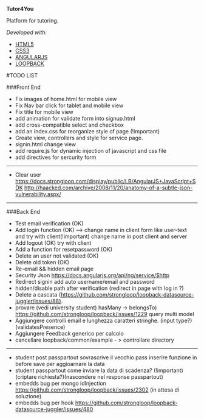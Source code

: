 **Tutor4You**

Platform for tutoring.

*Developed with:*

* [HTML5](https://it.wikipedia.org/wiki/HTML5)
* [CSS3](https://it.wikipedia.org/wiki/CSS)
* [ANGULARJS](https://it.wikipedia.org/wiki/AngularJS)
* [LOOPBACK](https://strongloop.com/node-js/loopback-framework/)

#TODO LIST

###Front End
* Fix images of home.html for mobile view
* Fix Nav bar click for tablet and mobile view
* Fix title for mobile view
* add animation for validate form into signup.html
* add cross-compatible select and checkbox
* add an index.css for reorganize style of page (!important)
* Create view, controllers and style for service page.
* signin.html change view
* add require.js for dynamic injection of javascript and css file
* add directives for sercurity form

---------------------------
* Clear user https://docs.strongloop.com/display/public/LB/AngularJS+JavaScript+SDK http://haacked.com/archive/2008/11/20/anatomy-of-a-subtle-json-vulnerability.aspx/
--------------------------

###Back End
* Test email verification   (OK)
* Add login function (OK) --> change name in client form like user-text  and try with client(!important) change name in post client and server
* Add logout    (OK) try with client
* Add a function for  resetpassword (OK)
* Delete an user not validated (OK)
* Delete old token (OK)
*  Re-email && hidden email page
*  Security Json https://docs.angularjs.org/api/ng/service/$http
* Redirect signin add auto username/email and password
* hidden/disable path after verification (redirect in page with log in ?)
* Delete a cascata {https://github.com/strongloop/loopback-datasource-juggler/issues/88}.
* provare (vedi university student) hasMany  -> belongsTo) https://github.com/strongloop/loopback/issues/1229 query multi model
* Aggiungere controlli email e lunghezza caratteri stringhe. (input type?)(validatesPresence)
* Aggiungere Feedback generico per calcolo
* cancellare loopback/common/example - > controllare directory
____________________________________________________________________________________________________________
* student post passpartout sovrascrive il vecchio pass inserire funzione in before save per aggioarnare la data
* student passpartout come inviare la data di scadenza? (!important) (criptare richiesta?)(nascondere nel response passpartout)
* embedds bug per mongo idInjection https://github.com/strongloop/loopback/issues/2302 (in attesa di soluzione)
* embedds bug per hook https://github.com/strongloop/loopback-datasource-juggler/issues/480
